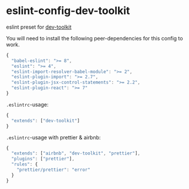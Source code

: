 # eslint-config-dev-toolkit

eslint preset for [dev-toolkit](https://github.com/stoikerty/dev-toolkit)

You will need to install the following peer-dependencies for this config to work.
```js
{
  "babel-eslint": ">= 8",
  "eslint": ">= 4",
  "eslint-import-resolver-babel-module": ">= 2",
  "eslint-plugin-import": ">= 2.7",
  "eslint-plugin-jsx-control-statements": ">= 2.2",
  "eslint-plugin-react": ">= 7"
}
```

`.eslintrc`-usage:
```js
{
  "extends": ["dev-toolkit"]
}
```

`.eslintrc`-usage with prettier & airbnb:
```js
{
  "extends": ["airbnb", "dev-toolkit", "prettier"],
  "plugins": ["prettier"],
  "rules": {
    "prettier/prettier": "error"
  }
}
```
